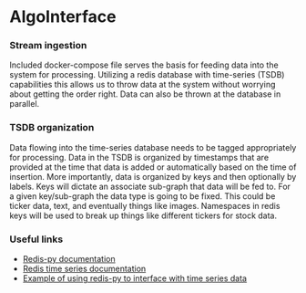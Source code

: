 # AlgoInterface


### Stream ingestion
Included docker-compose file serves the basis for feeding data into the system for processing. Utilizing a redis database with time-series (TSDB) capabilities this allows us to throw data at the system without worrying about getting the order right. Data can also be thrown at the database in parallel. 

### TSDB organization
Data flowing into the time-series database needs to be tagged appropriately for processing. Data in the TSDB is organized by timestamps that are provided at the time that data is added or automatically based on the time of insertion. More importantly, data is organized by keys and then optionally by labels. Keys will dictate an associate sub-graph that data will be fed to. For a given key/sub-graph the data type is going to be fixed. This could be ticker data, text, and eventually things like images. Namespaces in redis keys will be used to break up things like different tickers for stock data. 



### Useful links

 - [Redis-py documentation](https://redis.readthedocs.io/en/stable/commands.html)
 - [Redis time series documentation](https://redis.io/commands/?group=timeseries)
 - [Example of using redis-py to interface with time series data](https://redis.readthedocs.io/en/stable/examples/timeseries_examples.html)